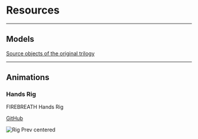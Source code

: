 # Resources

___

## Models

[Source objects of the original trilogy](https://rutracker.org/forum/viewtopic.php?t=4008371)

___

## Animations

### Hands Rig

FIREBREATH Hands Rig

[GitHub](https://github.com/firebreath1001/Stalker-Hand-Rig)

![Rig Prev centered](images/FIREBREATH_rig_preview.png)
